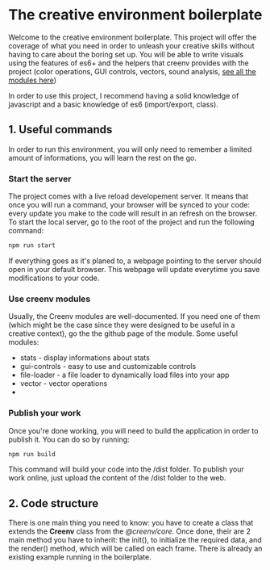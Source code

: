 # The creative environment boilerplate

Welcome to the creative environment boilerplate. This project will offer the coverage of what you need in order to unleash your creative skills without having to care about the boring set up. You will be able to write visuals using the features of es6+ and the helpers that creenv provides with the project (color operations, GUI controls, vectors, sound analysis, [see all the modules here](https://test.com))

In order to use this project, I recommend having a solid knowledge of javascript and a basic knowledge of es6 (import/export, class).

## 1. Useful commands 

In order to run this environment, you will only need to remember a limited amount of informations, you will learn the rest on the go. 

### Start the server 

The project comes with a live reload developement server. It means that once you will run a command, your browser will be synced to your code: every update you make to the code will result in an refresh on the browser. To start the local server, go to the root of the project and run the following command: 

``` bash
npm run start 
```

If everything goes as it's planed to, a webpage pointing to the server should open in your default browser. This webpage will update everytime you save modifications to your code. 

### Use creenv modules

Usually, the Creenv modules are well-documented. If you need one of them (which might be the case since they were designed to be useful in a creative context), go the the github page of the module. Some useful modules: 

- stats - display informations about stats 
- gui-controls - easy to use and customizable controls 
- file-loader - a file loader to dynamically load files into your app 
- vector - vector operations 
- 

### Publish your work 

Once you're done working, you will need to build the application in order to publish it. You can do so by running:

``` bash
npm run build 
```

This command will build your code into the /dist folder. To publish your work online, just upload the content of the /dist folder to the web.

## 2. Code structure 

There is one main thing you need to know: you have to create a class that extends the **Creenv** class from the *@creenv/core*. Once done, their are 2 main method you have to inherit: the init(), to initialize the required data, and the render() method, which will be called on each frame. There is already an existing example running in the boilerplate.